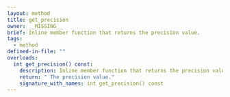 ```yaml
---
layout: method
title: get_precision
owner: __MISSING__
brief: Inline member function that returns the precision value.
tags:
  - method
defined-in-file: ""
overloads:
  int get_precision() const:
    description: Inline member function that returns the precision value.
    return: " The precision value."
    signature_with_names: int get_precision() const
---
```

